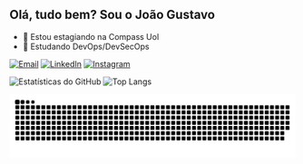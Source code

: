 ## Olá, tudo bem? Sou o João Gustavo

- 🔭 Estou estagiando na Compass Uol
- 🌱 Estudando DevOps/DevSecOps

[![Email](https://img.shields.io/badge/Email-D14836?style=for-the-badge&logo=gmail&logoColor=white)](mailto:gustavo2jg@gmail.com) [![LinkedIn](https://img.shields.io/badge/LinkedIn-0077B5?style=for-the-badge&logo=linkedin&logoColor=white)](https://www.linkedin.com/in/joao-g-santiago/) [![Instagram](https://img.shields.io/badge/Instagram-E4405F?style=for-the-badge&logo=instagram&logoColor=white)](https://www.instagram.com/santiago.anything/)



![Estatísticas do GitHub](https://github-readme-stats.vercel.app/api?username=JoaoGSantiago&show_icons=true&theme=gotham) ![Top Langs](https://github-readme-stats.vercel.app/api/top-langs/?username=JoaoGSantiago&layout=compact&theme=gotham)

<picture align="center">
  <source media="(prefers-color-scheme: dark)" srcset="https://raw.githubusercontent.com/JoaoGSantiago/JoaoGSantiago/output/github-contribution-grid-snake-dark.svg">
  <source media="(prefers-color-scheme: light)" srcset="https://raw.githubusercontent.com/JoaoGSantiago/JoaoGSantiago/output/github-contribution-grid-snake-dark.svg">
  <img align="center" alt="github contribution grid snake animation" src="https://raw.githubusercontent.com/JoaoGSantiago/JoaoGSantiago/output/github-contribution-grid-snake.svg">
</picture>
